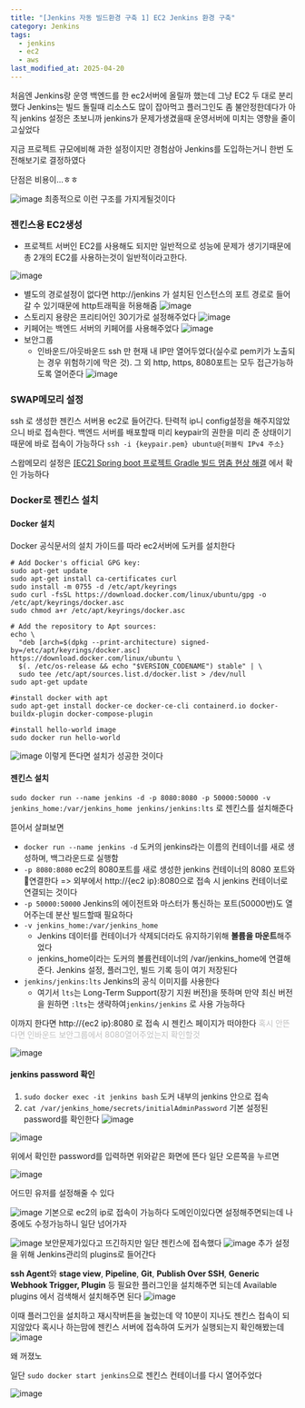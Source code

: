 ```yaml
---
title: "[Jenkins 자동 빌드환경 구축 1] EC2 Jenkins 환경 구축"
category: Jenkins
tags:
  - jenkins
  - ec2
  - aws
last_modified_at: 2025-04-20
---
```

처음엔 Jenkins랑 운영 백엔드를 한 ec2서버에 올릴까 했는데 그냥 EC2 두 대로 분리했다
Jenkins는 빌드 돌릴때 리소스도 많이 잡아먹고 플러그인도 좀 불안정한데다가 아직 jenkins 설정은 초보니까 jenkins가 문제가생겼을때 운영서버에 미치는 영향을 줄이고싶었다

지금 프로젝트 규모에비해 과한 설정이지만 경험삼아 Jenkins를 도입하는거니 한번 도전해보기로 결정하였다

단점은 비용이...ㅎㅎ

![image](/assets/images/jenkins/IMG-20250520175639.png)
최종적으로 이런 구조를 가지게될것이다

### 젠킨스용 EC2생성
- 프로젝트 서버인 EC2를 사용해도 되지만 일반적으로 성능에 문제가 생기기때문에
총 2개의 EC2를 사용하는것이 일반적이라고한다.

![image](/assets/images/jenkins/IMG-20250520175640.png)
- 별도의 경로설정이 없다면 http://jenkins 가 설치된 인스턴스의 포트 경로로 들어갈 수 있기때문에 http트래픽을 허용해줌
![image](/assets/images/jenkins/IMG-20250520175640-1.png)
- 스토리지 용량은 프리티어인 30기가로 설정해주었다
![image](/assets/images/jenkins/IMG-20250520175640-2.png)
- 키페어는 백엔드 서버의 키페어를 사용해주었다
![image](/assets/images/jenkins/IMG-20250520175640-3.png)
- 보안그룹
	- 인바운드/아웃바운드
		ssh 만 현재 내 IP만 열어두었다(실수로 pem키가 노출되는 경우 위험하기에 막은 것).
		그 외 http, https, 8080포트는 모두 접근가능하도록 열어준다
		![image](/assets/images/jenkins/IMG-20250520175640-4.png)
### SWAP메모리 설정
ssh 로 생성한 젠킨스 서버용 ec2로 들어간다.
탄력적 ip니 config설정을 해주지않았으니 바로 접속한다. 백엔드 서버를 배포할때 미리 keypair의 권한을 미리 준 상태이기때문에 바로 접속이 가능하다
`ssh -i {keypair.pem} ubuntu@{퍼블릭 IPv4 주소}`

스왑메모리 설정은 [[EC2] Spring boot 프로젝트 Gradle 빌드 멈춤 현상 해결](https://nunnunnu.github.io/posts/swap%EB%A9%94%EB%AA%A8%EB%A6%AC/) 에서 확인 가능하다

### Docker로 젠킨스 설치

#### Docker 설치
Docker 공식문서의 설치 가이드를 따라 ec2서버에 도커를 설치한다
```
# Add Docker's official GPG key:
sudo apt-get update
sudo apt-get install ca-certificates curl
sudo install -m 0755 -d /etc/apt/keyrings
sudo curl -fsSL https://download.docker.com/linux/ubuntu/gpg -o /etc/apt/keyrings/docker.asc
sudo chmod a+r /etc/apt/keyrings/docker.asc

# Add the repository to Apt sources:
echo \
  "deb [arch=$(dpkg --print-architecture) signed-by=/etc/apt/keyrings/docker.asc] https://download.docker.com/linux/ubuntu \
  $(. /etc/os-release && echo "$VERSION_CODENAME") stable" | \
  sudo tee /etc/apt/sources.list.d/docker.list > /dev/null
sudo apt-get update

#install docker with apt
sudo apt-get install docker-ce docker-ce-cli containerd.io docker-buildx-plugin docker-compose-plugin

#install hello-world image
sudo docker run hello-world
```
![image](/assets/images/jenkins/IMG-20250520175640-5.png)
이렇게 뜬다면 설치가 성공한 것이다

#### 젠킨스 설치
`sudo docker run --name jenkins -d -p 8080:8080 -p 50000:50000 -v jenkins_home:/var/jenkins_home jenkins/jenkins:lts`
로 젠킨스를 설치해준다

뜯어서 살펴보면

- `docker run --name jenkins -d` 도커의 jenkins라는 이름의 컨테이너를 새로 생성하며, 백그라운드로 실행함
- `-p 8080:8080` ec2의 8080포트를 새로 생성한 jenkins 컨테이너의 8080 포트와 연결한다
	 => 외부에서 http://{ec2 ip}:8080으로 접속 시 jenkins 컨테이너로 연결되는 것이다
- `-p 50000:50000` Jenkins의 에이전트와 마스터가 통신하는 포트(50000번)도 열어주는데 분산 빌드할때 필요하다
- `-v jenkins_home:/var/jenkins_home`
	- Jenkins 데이터를 컨테이너가 삭제되더라도 유지하기위해 **볼륨을 마운트**해주었다
	- jenkins_home이라는 도커의 볼륨컨테이너의 /var/jenkins_home에 연결해준다. Jenkins 설정, 플러그인, 빌드 기록 등이 여기 저장된다
- `jenkins/jenkins:lts` Jenkins의 공식 이미지를 사용한다 
	- 여기서 `lts`는 Long-Term Support(장기 지원 버전)을 뜻하며 만약 최신 버전을 원하면 `:lts`는 생략하여`jenkins/jenkins` 로 사용 가능하다

이까지 한다면 http://{ec2 ip}:8080 로 접속 시 젠킨스 페이지가 떠야한다
<font color="#bfbfbf">혹시 안뜬다면 인바운드 보안그룹에서 8080열어주었는지 확인할것</font>

![image](/assets/images/jenkins/IMG-20250520175640-6.png)

#### jenkins password 확인

1. `sudo docker exec -it jenkins bash` 도커 내부의 jenkins 안으로 접속
2. `cat /var/jenkins_home/secrets/initialAdminPassword` 기본 설정된 password를 확인한다
	![image](/assets/images/jenkins/IMG-20250520175641.png)

![image](/assets/images/jenkins/IMG-20250520175641-1.png)

위에서 확인한 password를 입력하면 위와같은 화면에 뜬다 일단 오른쪽을 누르면

![image](/assets/images/jenkins/IMG-20250520175641-2.png)

어드민 유저를 설정해줄 수 있다


![image](/assets/images/jenkins/IMG-20250520175641-3.png)
기본으로 ec2의 ip로 접속이 가능하다 도메인이있다면 설정해주면되는데 나중에도 수정가능하니 일단 넘어가자

![image](/assets/images/jenkins/IMG-20250520175641-4.png)
보안문제가있다고 뜨긴하지만 일단 젠킨스에 접속했다
![image](/assets/images/jenkins/IMG-20250520175641-5.png)
추가 설정을 위해 Jenkins관리의 plugins로 들어간다

**ssh Agent**와 **stage view**, **Pipeline**, **Git**, **Publish Over SSH**, **Generic Webhook Trigger, Plugin** 등 필요한 플러그인을 설치해주면 되는데
Available plugins 에서 검색해서 설치해주면 된다
![image](/assets/images/jenkins/IMG-20250520175642.png)

이때 플러그인을 설치하고 재시작버튼을 눌렀는데 약 10분이 지나도 젠킨스 접속이 되지않았다
혹시나 하는맘에 젠킨스 서버에 접속하여 도커가 실행되는지 확인해봤는데
![image](/assets/images/jenkins/IMG-20250520175642-1.png)

왜 꺼졌노

일단 `sudo docker start jenkins`으로 젠킨스 컨테이너를 다시 열어주었다

![image](/assets/images/jenkins/IMG-20250520175642-2.png)

